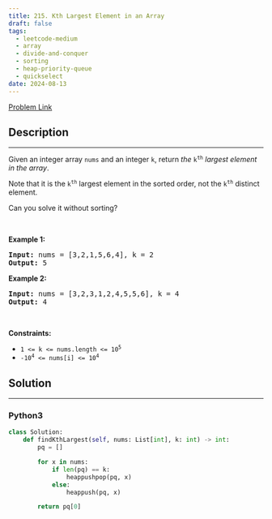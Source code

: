 ```yaml
---
title: 215. Kth Largest Element in an Array
draft: false
tags: 
  - leetcode-medium
  - array
  - divide-and-conquer
  - sorting
  - heap-priority-queue
  - quickselect
date: 2024-08-13
---
```


[Problem Link](https://leetcode.com/problems/kth-largest-element-in-an-array/)

## Description

---
<p>Given an integer array <code>nums</code> and an integer <code>k</code>, return <em>the</em> <code>k<sup>th</sup></code> <em>largest element in the array</em>.</p>

<p>Note that it is the <code>k<sup>th</sup></code> largest element in the sorted order, not the <code>k<sup>th</sup></code> distinct element.</p>

<p>Can you solve it without sorting?</p>

<p>&nbsp;</p>
<p><strong class="example">Example 1:</strong></p>
<pre><strong>Input:</strong> nums = [3,2,1,5,6,4], k = 2
<strong>Output:</strong> 5
</pre><p><strong class="example">Example 2:</strong></p>
<pre><strong>Input:</strong> nums = [3,2,3,1,2,4,5,5,6], k = 4
<strong>Output:</strong> 4
</pre>
<p>&nbsp;</p>
<p><strong>Constraints:</strong></p>

<ul>
	<li><code>1 &lt;= k &lt;= nums.length &lt;= 10<sup>5</sup></code></li>
	<li><code>-10<sup>4</sup> &lt;= nums[i] &lt;= 10<sup>4</sup></code></li>
</ul>


## Solution

---
### Python3
``` py title='kth-largest-element-in-an-array'
class Solution:
    def findKthLargest(self, nums: List[int], k: int) -> int:
        pq = []

        for x in nums:
            if len(pq) == k:
                heappushpop(pq, x)
            else:
                heappush(pq, x)

        return pq[0]
```

